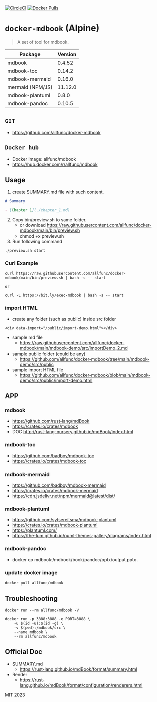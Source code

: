 [![CircleCI](https://circleci.com/gh/allfunc/docker-mdbook/tree/main.svg?style=svg)](https://circleci.com/gh/allfunc/docker-mdbook/tree/main)
[![Docker Pulls](https://img.shields.io/docker/pulls/allfunc/mdbook.svg)](https://hub.docker.com/r/allfunc/mdbook)

# `docker-mdbook` (Alpine)

> A set of tool for mdbook.

| Package         | Version |
| --------------- | ------- |
| mdbook          | 0.4.52  |
| mdbook-toc      | 0.14.2  |
| mdbook-mermaid  | 0.16.0  |
| mermaid (NPM/JS)| 11.12.0 |
| mdbook-plantuml | 0.8.0   |
| mdbook-pandoc   | 0.10.5  |

## `GIT`

- https://github.com/allfunc/docker-mdbook

## `Docker hub`

- Docker Image: allfunc/mdbook
- https://hub.docker.com/r/allfunc/mdbook

## Usage

1. create SUMMARY.md file with such content.

```markdown
# Summary

- [Chapter 1](./chapter_1.md)
```

2. Copy bin/preview.sh to same folder.
    - or download https://raw.githubusercontent.com/allfunc/docker-mdbook/main/bin/preview.sh
    - chmod +x preview.sh
3. Run following command

```
./preview.sh start
```

### Curl Example

```
curl https://raw.githubusercontent.com/allfunc/docker-mdbook/main/bin/preview.sh | bash -s -- start

or

curl -L https://bit.ly/exec-mdbook | bash -s -- start
```

### import HTML

- create any folder (such as public) inside src folder

```
<div data-import="/public/import-demo.html"></div>
```

- sample md file
    - https://raw.githubusercontent.com/allfunc/docker-mdbook/main/mdbook-demo/src/importDemo_2.md
- sample public folder (could be any)
    - https://github.com/allfunc/docker-mdbook/tree/main/mdbook-demo/src/public
- sample import HTML file
    - https://github.com/allfunc/docker-mdbook/blob/main/mdbook-demo/src/public/import-demo.html

## APP

### mdbook

- https://github.com/rust-lang/mdBook
- https://crates.io/crates/mdbook
- DOC http://rust-lang-nursery.github.io/mdBook/index.html

### mdbook-toc

- https://github.com/badboy/mdbook-toc
- https://crates.io/crates/mdbook-toc

### mdbook-mermaid

- https://github.com/badboy/mdbook-mermaid
- https://crates.io/crates/mdbook-mermaid
- https://cdn.jsdelivr.net/npm/mermaid@latest/dist/


### mdbook-plantuml

- https://github.com/sytsereitsma/mdbook-plantuml
- https://crates.io/crates/mdbook-plantuml
- https://plantuml.com/
- https://the-lum.github.io/puml-themes-gallery/diagrams/index.html

### mdbook-pandoc

- docker cp mdbook:/mdbook/book/pandoc/pptx/output.pptx .

### update docker image

```
docker pull allfunc/mdbook
```

## Troubleshooting

```
docker run --rm allfunc/mdbook -V
```

```
docker run -p 3888:3888 -e PORT=3888 \
    -u $(id -u):$(id -g) \
    -v $(pwd):/mdbook/src \
    --name mdbook \
    --rm allfunc/mdbook
```

## Official Doc

- SUMMARY.md
    - https://rust-lang.github.io/mdBook/format/summary.html
- Render
    - https://rust-lang.github.io/mdBook/format/configuration/renderers.html

MIT 2023

